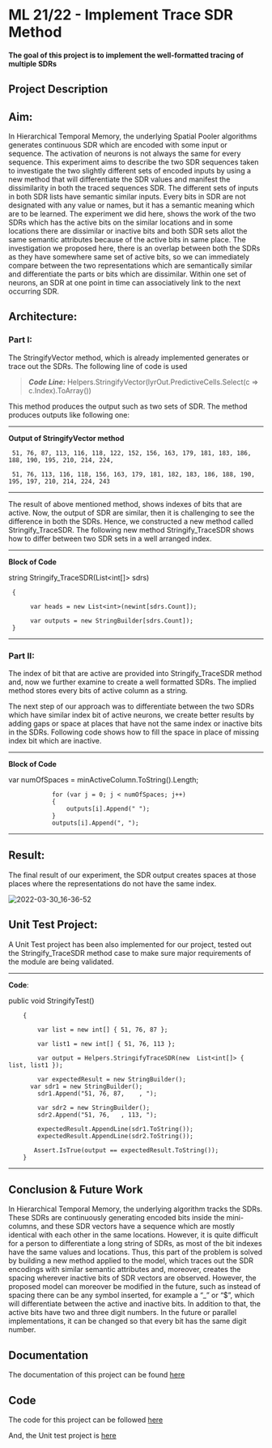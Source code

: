 # ML 21/22 - Implement Trace SDR Method

#### The goal of this project is to implement the well-formatted tracing of multiple SDRs 

## Project Description 
## Aim:
In Hierarchical Temporal Memory, the underlying Spatial Pooler algorithms generates continuous SDR which are encoded with some input or sequence. The activation of neurons is not always the same for every sequence. This experiment aims to describe the two SDR sequences  taken to investigate the two slightly different sets of encoded inputs by using a new method that will differentiate the SDR values and manifest the dissimilarity in both the traced sequences SDR. The different sets of inputs in both SDR lists have semantic similar inputs. Every bits in SDR are not designated with any value or names, but it has a semantic meaning which are to be learned. The experiment we did here, shows the work of the two SDRs which has the active bits on the similar locations and in some locations there are dissimilar or inactive bits and both SDR sets allot the same semantic attributes because of the active bits in same place. The investigation we proposed here, there is an overlap between both the SDRs as they have somewhere same set of active bits, so we can immediately compare between the two representations which are semantically similar and differentiate the parts or bits which are dissimilar. Within one set of neurons, an SDR at one point in time can associatively link to the next occurring SDR.

## Architecture:
### Part I:

The StringifyVector method, which is already implemented generates or trace out the SDRs. The following line of code is used

> **_Code Line:_**  Helpers.StringifyVector(lyrOut.PredictiveCells.Select(c => c.Index).ToArray())

This method produces the output such as two sets of SDR. The method produces outputs like following one:

---

**Output of StringifyVector method**

     51, 76, 87, 113, 116, 118, 122, 152, 156, 163, 179, 181, 183, 186, 188, 190, 195, 210, 214, 224, 

     51, 76, 113, 116, 118, 156, 163, 179, 181, 182, 183, 186, 188, 190, 195, 197, 210, 214, 224, 243

---
The result of above mentioned method, shows indexes of bits that are active. Now, the output of SDR are similar, then it is challenging to see the difference in both the SDRs. Hence, we constructed a new method called Stringify_TraceSDR. The following new method Stringify_TraceSDR shows how to differ between two SDR sets in a well arranged index.

---
**Block of Code**

string Stringify_TraceSDR(List<int[]> sdrs)

     {

          var heads = new List<int>(newint[sdrs.Count]);
     
          var outputs = new StringBuilder[sdrs.Count]);
     }
---

### Part II:

The index of bit that are active are provided into Stringify_TraceSDR method and, now we further examine to create a well formatted SDRs. The implied method stores every bits of active column as a string. 

The next step of our approach was to differentiate between the two SDRs which have similar index bit of active neurons, we create better results by adding gaps or space at places that have not the same index or inactive bits in the SDRs. Following code shows how to fill the space in place of missing index bit which are inactive. 

---

**Block of Code**


var numOfSpaces = minActiveColumn.ToString().Length; 

                for (var j = 0; j < numOfSpaces; j++)
                {
                    outputs[i].Append(" ");
                }
                outputs[i].Append(", ");
---

## Result:
The final result of our experiment, the SDR output creates spaces at those places where the representations do not have the same index. 


![2022-03-30_16-36-52](https://user-images.githubusercontent.com/45165287/160973457-cf043501-742d-48a8-87f2-1c0e8046dd39.png)


## Unit Test Project:
A Unit Test project has been also implemented for our project, tested out the Stringify_TraceSDR method case to make sure major requirements of the module are being validated.

---
**Code**:

public void StringifyTest()
    
        {

            var list = new int[] { 51, 76, 87 };

            var list1 = new int[] { 51, 76, 113 };

            var output = Helpers.StringifyTraceSDR(new  List<int[]> { list, list1 });
         
            var expectedResult = new StringBuilder();
          var sdr1 = new StringBuilder();
            sdr1.Append("51, 76, 87,    , ");

            var sdr2 = new StringBuilder();
            sdr2.Append("51, 76,   , 113, ");

            expectedResult.AppendLine(sdr1.ToString());
            expectedResult.AppendLine(sdr2.ToString());
  
           Assert.IsTrue(output == expectedResult.ToString());
        }



---

## Conclusion & Future Work

In Hierarchical Temporal Memory, the underlying algorithm tracks the SDRs. These SDRs are continuously generating encoded bits inside the  mini-columns, and these SDR vectors have a sequence which are mostly identical with each other in the same locations. However, it is quite difficult for a person to differentiate a long string of SDRs, as most of the bit indexes have the same values and locations. Thus, this part of the problem is solved by building a new method applied to the model, which traces out the SDR encodings with similar semantic attributes and, moreover, creates the spacing wherever inactive bits of SDR vectors are observed. However, the proposed model can moreover be modified in the future, such as instead of spacing there can be any symbol inserted, for example a “_” or “$”, which will differentiate between the active and inactive bits.  In addition to that, the active bits have two and three digit numbers. In the future or parallel implementations, it can be changed so that every bit has the same digit number. 


## Documentation

The documentation of this project can be found [here](https://github.com/UniversityOfAppliedSciencesFrankfurt/se-cloud-2021-2022/tree/Aishin_AbdullaYoosufali/My_Project/Documentation)

## Code

The code for this project can be followed [here](https://github.com/aishincp/neocortexapi/tree/Infinity/My_Project/Trace_SDR_Method/Trace_SDR)

And, the Unit test project is [here](https://github.com/aishincp/neocortexapi/tree/Infinity/My_Project/Trace_SDR_Method/Trace_SDR.UnitTests)
